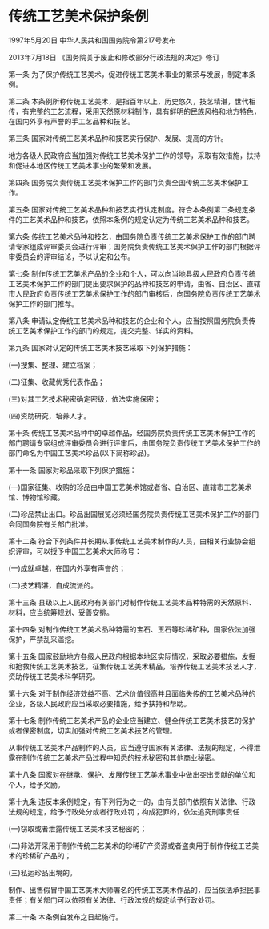 # 传统工艺美术保护条例

1997年5月20日 中华人民共和国国务院令第217号发布

2013年7月18日 《国务院关于废止和修改部分行政法规的决定》修订

<!-- INFO END -->

第一条 为了保护传统工艺美术，促进传统工艺美术事业的繁荣与发展，制定本条例。

第二条 本条例所称传统工艺美术，是指百年以上，历史悠久，技艺精湛，世代相传，有完整的工艺流程，采用天然原材料制作，具有鲜明的民族风格和地方特色，在国内外享有声誉的手工艺品种和技艺。

第三条 国家对传统工艺美术品种和技艺实行保护、发展、提高的方针。

地方各级人民政府应当加强对传统工艺美术保护工作的领导，采取有效措施，扶持和促进本地区传统工艺美术事业的繁荣和发展。

第四条 国务院负责传统工艺美术保护工作的部门负责全国传统工艺美术保护工作。

第五条 国家对传统工艺美术品种和技艺实行认定制度。符合本条例第二条规定条件的工艺美术品种和技艺，依照本条例的规定认定为传统工艺美术品种和技艺。

第六条 传统工艺美术品种和技艺，由国务院负责传统工艺美术保护工作的部门聘请专家组成评审委员会进行评审；国务院负责传统工艺美术保护工作的部门根据评审委员会的评审结论，予以认定和公布。

第七条 制作传统工艺美术产品的企业和个人，可以向当地县级人民政府负责传统工艺美术保护工作的部门提出要求保护的品种和技艺的申请，由省、自治区、直辖市人民政府负责传统工艺美术保护工作的部门审核后，向国务院负责传统工艺美术保护工作的部门推荐。

第八条 申请认定传统工艺美术品种和技艺的企业和个人，应当按照国务院负责传统工艺美术保护工作的部门的规定，提交完整、详实的资料。

第九条 国家对认定的传统工艺美术技艺采取下列保护措施：

(一)搜集、整理、建立档案；

(二)征集、收藏优秀代表作品；

(三)对其工艺技术秘密确定密级，依法实施保密；

(四)资助研究，培养人才。

第十条 传统工艺美术品种中的卓越作品，经国务院负责传统工艺美术保护工作的部门聘请专家组成评审委员会进行评审后，由国务院负责传统工艺美术保护工作的部门命名为中国工艺美术珍品(以下简称珍品)。

第十一条 国家对珍品采取下列保护措施：

(一)国家征集、收购的珍品由中国工艺美术馆或者省、自治区、直辖市工艺美术馆、博物馆珍藏。

(二)珍品禁止出口。珍品出国展览必须经国务院负责传统工艺美术保护工作的部门会同国务院有关部门批准。

第十二条 符合下列条件并长期从事传统工艺美术制作的人员，由相关行业协会组织评审，可以授予中国工艺美术大师称号：

(一)成就卓越，在国内外享有声誉的；

(二)技艺精湛，自成流派的。

第十三条 县级以上人民政府有关部门对制作传统工艺美术品种特需的天然原料、材料，应当统筹规划、妥善安排。

第十四条 对制作传统工艺美术品种特需的宝石、玉石等珍稀矿种，国家依法加强保护，严禁乱采滥挖。

第十五条 国家鼓励地方各级人民政府根据本地区实际情况，采取必要措施，发掘和抢救传统工艺美术技艺，征集传统工艺美术精品，培养传统工艺美术技艺人才，资助传统工艺美术科学研究。

第十六条 对于制作经济效益不高、艺术价值很高并且面临失传的工艺美术品种的企业，各级人民政府应当采取必要措施，给予扶持和帮助。

第十七条 制作传统工艺美术产品的企业应当建立、健全传统工艺美术技艺的保护或者保密制度，切实加强对传统工艺美术技艺的管理。

从事传统工艺美术产品制作的人员，应当遵守国家有关法律、法规的规定，不得泄露在制作传统工艺美术产品过程中知悉的技术秘密和其他商业秘密。

第十八条 国家对在继承、保护、发展传统工艺美术事业中做出突出贡献的单位和个人，给予奖励。

第十九条 违反本条例规定，有下列行为之一的，由有关部门依照有关法律、行政法规的规定，给予行政处分或者行政处罚；构成犯罪的，依法追究刑事责任：

(一)窃取或者泄露传统工艺美术技艺秘密的；

(二)非法开采用于制作传统工艺美术的珍稀矿产资源或者盗卖用于制作传统工艺美术的珍稀矿产品的；

(三)私运珍品出境的。

制作、出售假冒中国工艺美术大师署名的传统工艺美术作品的，应当依法承担民事责任；有关部门可以依照有关法律、行政法规的规定给予行政处罚。

第二十条 本条例自发布之日起施行。

